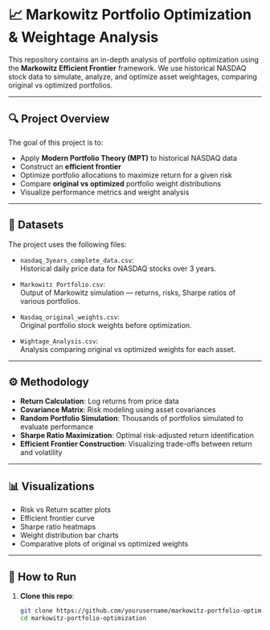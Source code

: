 # 📈 Markowitz Portfolio Optimization & Weightage Analysis

This repository contains an in-depth analysis of portfolio optimization using the **Markowitz Efficient Frontier** framework. We use historical NASDAQ stock data to simulate, analyze, and optimize asset weightages, comparing original vs optimized portfolios.

---

## 🔍 Project Overview

The goal of this project is to:

- Apply **Modern Portfolio Theory (MPT)** to historical NASDAQ data
- Construct an **efficient frontier**
- Optimize portfolio allocations to maximize return for a given risk
- Compare **original vs optimized** portfolio weight distributions
- Visualize performance metrics and weight analysis

---

## 📁 Datasets

The project uses the following files:

- `nasdaq_3years_complete_data.csv`:  
  Historical daily price data for NASDAQ stocks over 3 years.

- `Markowitz Portfolio.csv`:  
  Output of Markowitz simulation — returns, risks, Sharpe ratios of various portfolios.

- `Nasdaq_original_weights.csv`:  
  Original portfolio stock weights before optimization.

- `Wightage_Analysis.csv`:  
  Analysis comparing original vs optimized weights for each asset.

---

## ⚙️ Methodology

- **Return Calculation**: Log returns from price data
- **Covariance Matrix**: Risk modeling using asset covariances
- **Random Portfolio Simulation**: Thousands of portfolios simulated to evaluate performance
- **Sharpe Ratio Maximization**: Optimal risk-adjusted return identification
- **Efficient Frontier Construction**: Visualizing trade-offs between return and volatility

---

## 📊 Visualizations

- Risk vs Return scatter plots
- Efficient frontier curve
- Sharpe ratio heatmaps
- Weight distribution bar charts
- Comparative plots of original vs optimized weights

---

## 💾 How to Run

1. **Clone this repo**:
   ```bash
   git clone https://github.com/yourusername/markowitz-portfolio-optimization.git
   cd markowitz-portfolio-optimization

